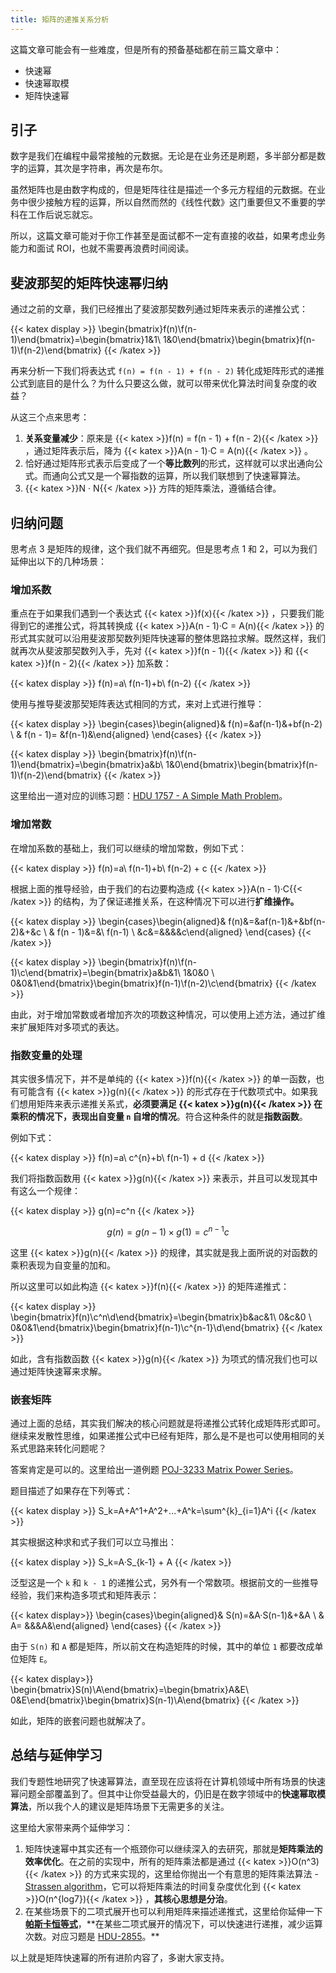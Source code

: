 ```yaml
---
title: 矩阵的递推关系分析
---
```


这篇文章可能会有一些难度，但是所有的预备基础都在前三篇文章中：

- 快速幂
- 快速幂取模
- 矩阵快速幂

## 引子

数字是我们在编程中最常接触的元数据。无论是在业务还是刷题，多半部分都是数字的运算，其次是字符串，再次是布尔。

虽然矩阵也是由数字构成的，但是矩阵往往是描述一个多元方程组的元数据。在业务中很少接触方程的运算，所以自然而然的《线性代数》这门重要但又不重要的学科在工作后说忘就忘。

所以，这篇文章可能对于你工作甚至是面试都不一定有直接的收益，如果考虑业务能力和面试 ROI，也就不需要再浪费时间阅读。

## 斐波那契的矩阵快速幂归纳

通过之前的文章，我们已经推出了斐波那契数列通过矩阵来表示的递推公式：

{{< katex display >}}
\begin{bmatrix}f(n)\\f(n-1)\end{bmatrix}=\begin{bmatrix}1&1\\ 1&0\end{bmatrix}\begin{bmatrix}f(n-1)\\f(n-2)\end{bmatrix}
{{< /katex >}}

再来分析一下我们将表达式 `f(n) = f(n - 1) + f(n - 2)` 转化成矩阵形式的递推公式到底目的是什么？为什么只要这么做，就可以带来优化算法时间复杂度的收益？

从这三个点来思考：

1. **关系变量减少**：原来是 {{< katex >}}f(n) = f(n - 1) + f(n - 2){{< /katex >}} ，通过矩阵表示后，降为 {{< katex >}}A(n - 1)·C = A(n){{< /katex >}} 。
2. 恰好通过矩阵形式表示后变成了一个**等比数列**的形式，这样就可以求出通向公式。而通向公式又是一个幂指数的运算，所以我们联想到了快速幂算法。
3. {{< katex >}}N · N{{< /katex >}} 方阵的矩阵乘法，遵循结合律。

## 归纳问题

思考点 3 是矩阵的规律，这个我们就不再细究。但是思考点 1 和 2，可以为我们延伸出以下的几种场景：

### 增加系数

重点在于如果我们遇到一个表达式 {{< katex >}}f(x){{< /katex >}} ，只要我们能得到它的递推公式，将其转换成  {{< katex >}}A(n - 1)·C = A(n){{< /katex >}} 的形式其实就可以沿用斐波那契数列矩阵快速幂的整体思路拉求解。既然这样，我们就再次从斐波那契数列入手，先对 {{< katex >}}f(n - 1){{< /katex >}} 和 {{< katex >}}f(n - 2){{< /katex >}} 加系数：

{{< katex display >}}
f(n)=a\ f(n-1)+b\ f(n-2)
{{< /katex >}}

使用与推导斐波那契矩阵表达式相同的方式，来对上式进行推导：

{{< katex display >}}
\begin{cases}\begin{aligned}& f(n)=&af(n-1)&+bf(n-2) \\ & f(n - 1)= &f(n-1)&\end{aligned} \end{cases}
{{< /katex >}}

{{< katex display >}}
\begin{bmatrix}f(n)\\f(n-1)\end{bmatrix}=\begin{bmatrix}a&b\\ 1&0\end{bmatrix}\begin{bmatrix}f(n-1)\\f(n-2)\end{bmatrix}
{{< /katex >}}

这里给出一道对应的训练习题：[HDU 1757 - A Simple Math Problem]([http://acm.hdu.edu.cn/showproblem.php?pid=1757](http://acm.hdu.edu.cn/showproblem.php?pid=1757))。

### 增加常数

在增加系数的基础上，我们可以继续的增加常数，例如下式：

{{< katex display >}}
f(n)=a\ f(n-1)+b\ f(n-2) + c
{{< /katex >}}

根据上面的推导经验，由于我们的右边要构造成 {{< katex >}}A(n - 1)·C{{< /katex >}} 的结构，为了保证递推关系，在这种情况下可以进行**扩维操作。**

{{< katex display >}}
\begin{cases}\begin{aligned}& f(n)&=&af(n-1)&+&bf(n-2)&+&c \\ & f(n - 1)&=&\ f(n-1) \\ &c&=&&&&c\end{aligned} \end{cases}
{{< /katex >}}

{{< katex display >}}
\begin{bmatrix}f(n)\\f(n-1)\\c\end{bmatrix}=\begin{bmatrix}a&b&1\\ 1&0&0 \\ 0&0&1\end{bmatrix}\begin{bmatrix}f(n-1)\\f(n-2)\\c\end{bmatrix}
{{< /katex >}}

由此，对于增加常数或者增加齐次的项数这种情况，可以使用上述方法，通过扩维来扩展矩阵对多项式的表达。

### 指数变量的处理

其实很多情况下，并不是单纯的 {{< katex >}}f(n){{< /katex >}} 的单一函数，也有可能含有 {{< katex >}}g(n){{< /katex >}} 的形式存在于代数项式中。如果我们想用矩阵来表示递推关系式，**必须要满足 {{< katex >}}g(n){{< /katex >}} 在乘积的情况下，表现出自变量 `n` 自增的情况**。符合这种条件的就是**指数函数**。

例如下式：

{{< katex display >}}
f(n)=a\ c^{n}+b\ f(n-1) + d
{{< /katex >}}

我们将指数函数用 {{< katex >}}g(n){{< /katex >}} 来表示，并且可以发现其中有这么一个规律：

{{< katex display >}}
g(n)=c^n
{{< /katex >}}

$$g(n)=g(n-1) \times g(1) = c^{n-1}c$$

这里 {{< katex >}}g(n){{< /katex >}} 的规律，其实就是我上面所说的对函数的乘积表现为自变量的加和。

所以这里可以如此构造 {{< katex >}}f(n){{< /katex >}} 的矩阵递推式：

{{< katex display >}}
\begin{bmatrix}f(n)\\c^n\\d\end{bmatrix}=\begin{bmatrix}b&ac&1\\ 0&c&0 \\ 0&0&1\end{bmatrix}\begin{bmatrix}f(n-1)\\c^{n-1}\\d\end{bmatrix}
{{< /katex >}}

如此，含有指数函数 {{< katex >}}g(n){{< /katex >}} 为项式的情况我们也可以通过矩阵快速幂来求解。

### 嵌套矩阵

通过上面的总结，其实我们解决的核心问题就是将递推公式转化成矩阵形式即可。继续来发散性思维，如果递推公式中已经有矩阵，那么是不是也可以使用相同的关系式思路来转化问题呢？

答案肯定是可以的。这里给出一道例题 [POJ-3233 Matrix Power Series]([http://poj.org/problem?id=3233](http://poj.org/problem?id=3233))。

题目描述了如果存在下列等式：

{{< katex display >}}
S_k=A+A^1+A^2+...+A^k=\sum^{k}_{i=1}A^i
{{< /katex >}}

其实根据这种求和式子我们可以立马推出：

{{< katex display >}}
S_k=A·S_{k-1} + A
{{< /katex >}}

泛型这是一个 `k` 和 `k - 1` 的递推公式，另外有一个常数项。根据前文的一些推导经验，我们来构造多项式和矩阵表示：

{{< katex display>}}
\begin{cases}\begin{aligned}& S(n)=&A·S(n-1)&+&A \\ & A= &&&A&\end{aligned} \end{cases}
{{< /katex >}}

由于 `S(n)` 和 `A` 都是矩阵，所以前文在构造矩阵的时候，其中的单位 `1` 都要改成单位矩阵 `E`。

{{< katex display>}}
\begin{bmatrix}S(n)\\A\end{bmatrix}=\begin{bmatrix}A&E\\ 0&E\end{bmatrix}\begin{bmatrix}S(n-1)\\A\end{bmatrix}
{{< /katex >}}

如此，矩阵的嵌套问题也就解决了。

## 总结与延伸学习

我们专题性地研究了快速幂算法，直至现在应该将在计算机领域中所有场景的快速幂问题全部覆盖到了。但其中让你受益最大的，仍旧是在数字领域中的**快速幂取模算法**，所以我个人的建议是矩阵场景下无需更多的关注。

这里给大家带来两个延伸学习：

1. 矩阵快速幂中其实还有一个瓶颈你可以继续深入的去研究，那就是**矩阵乘法的效率优化**。在之前的实现中，所有的矩阵乘法都是通过 {{< katex >}}O(n^3){{< /katex >}} 的方式来实现的，这里给你抛出一个有意思的矩阵乘法算法 - [Strassen algorithm]([https://zh.wikipedia.org/wiki/施特拉森演算法](https://zh.wikipedia.org/wiki/%E6%96%BD%E7%89%B9%E6%8B%89%E6%A3%AE%E6%BC%94%E7%AE%97%E6%B3%95))，它可以将矩阵乘法的时间复杂度优化到 {{< katex >}}O(n^{log7}){{< /katex >}} ，**其核心思想是分治**。
2. 在某些场景下的二项式展开也可以利用矩阵来描述递推式，这里给你延伸一下[**帕斯卡恒等式**](**[https://zh.wikipedia.org/wiki/帕斯卡法則](https://zh.wikipedia.org/wiki/%E5%B8%95%E6%96%AF%E5%8D%A1%E6%B3%95%E5%89%87)**)，**在某些二项式展开的情况下，可以快速进行递推，减少运算次数。对应习题是 [HDU-2855](**[http://acm.hdu.edu.cn/showproblem.php?pid=2855](http://acm.hdu.edu.cn/showproblem.php?pid=2855)**)。**

以上就是矩阵快速幂的所有进阶内容了，多谢大家支持。